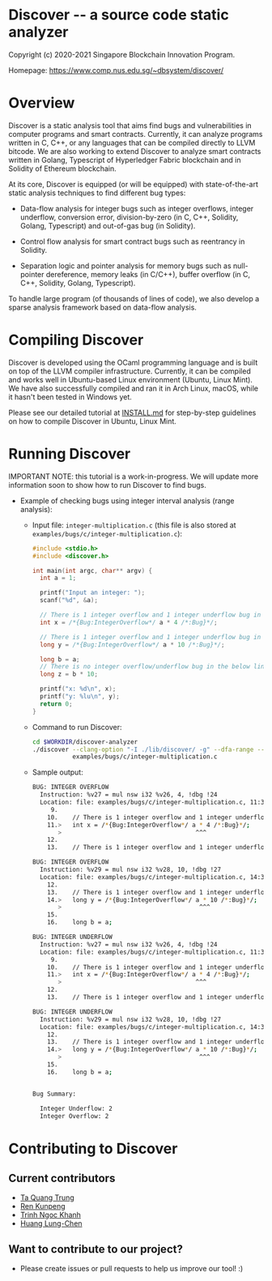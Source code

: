 Discover -- a source code static analyzer
========================================================

Copyright (c) 2020-2021 Singapore Blockchain Innovation Program.

Homepage: https://www.comp.nus.edu.sg/~dbsystem/discover/

# Overview

Discover is a static analysis tool that aims find bugs and vulnerabilities in
computer programs and smart contracts. Currently, it can analyze programs
written in C, C++, or any languages that can be compiled directly to LLVM
bitcode. We are also working to extend Discover to analyze smart contracts
written in Golang, Typescript of Hyperledger Fabric blockchain and in Solidity
of Ethereum blockchain.

At its core, Discover is equipped (or will be equipped) with state-of-the-art
static analysis techniques to find different bug types:

- Data-flow analysis for integer bugs such as integer overflows, integer
  underflow, conversion error, division-by-zero (in C, C++, Solidity, Golang,
  Typescript) and out-of-gas bug (in Solidity).

- Control flow analysis for smart contract bugs such as reentrancy in Solidity.

- Separation logic and pointer analysis for memory bugs such as null-pointer
  dereference, memory leaks (in C/C++), buffer overflow (in C, C++, Solidity,
  Golang, Typescript).

To handle large program (of thousands of lines of code), we also develop a
sparse analysis framework based on data-flow analysis.

# Compiling Discover

Discover is developed using the OCaml programming language and is built on top
of the LLVM compiler infrastructure. Currently, it can be compiled and works
well in Ubuntu-based Linux environment (Ubuntu, Linux Mint). We have also
successfully compiled and ran it in Arch Linux, macOS, while it hasn't been
tested in Windows yet.

Please see our detailed tutorial at [INSTALL.md](INSTALL.md) for step-by-step guidelines
on how to compile Discover in Ubuntu, Linux Mint.

# Running Discover

IMPORTANT NOTE: this tutorial is a work-in-progress. We will update more
information soon to show how to run Discover to find bugs.

- Example of checking bugs using integer interval analysis (range analysis):

  + Input file: `integer-multiplication.c` (this file is also stored at
    `examples/bugs/c/integer-multiplication.c`):

    ```c
    #include <stdio.h>
    #include <discover.h>

    int main(int argc, char** argv) {
      int a = 1;

      printf("Input an integer: ");
      scanf("%d", &a);

      // There is 1 integer overflow and 1 integer underflow bug in the below line
      int x = /*{Bug:IntegerOverflow*/ a * 4 /*:Bug}*/;

      // There is 1 integer overflow and 1 integer underflow bug in the below line
      long y = /*{Bug:IntegerOverflow*/ a * 10 /*:Bug}*/;

      long b = a;
      // There is no integer overflow/underflow bug in the below line
      long z = b * 10;

      printf("x: %d\n", x);
      printf("y: %lu\n", y);
      return 0;
    }
    ```

  + Command to run Discover:

    ``` sh
    cd $WORKDIR/discover-analyzer
    ./discover --clang-option "-I ./lib/discover/ -g" --dfa-range --bug-all \
               examples/bugs/c/integer-multiplication.c
    ```

  + Sample output:

    ```sh
    BUG: INTEGER OVERFLOW
      Instruction: %v27 = mul nsw i32 %v26, 4, !dbg !24
      Location: file: examples/bugs/c/integer-multiplication.c, 11:38 ~> 11:38
         9.
        10.    // There is 1 integer overflow and 1 integer underflow bug in the below line
        11.>   int x = /*{Bug:IntegerOverflow*/ a * 4 /*:Bug}*/;
           >                                     ^^^
        12.
        13.    // There is 1 integer overflow and 1 integer underflow bug in the below line

    BUG: INTEGER OVERFLOW
      Instruction: %v29 = mul nsw i32 %v28, 10, !dbg !27
      Location: file: examples/bugs/c/integer-multiplication.c, 14:39 ~> 14:39
        12.
        13.    // There is 1 integer overflow and 1 integer underflow bug in the below line
        14.>   long y = /*{Bug:IntegerOverflow*/ a * 10 /*:Bug}*/;
           >                                      ^^^
        15.
        16.    long b = a;

    BUG: INTEGER UNDERFLOW
      Instruction: %v27 = mul nsw i32 %v26, 4, !dbg !24
      Location: file: examples/bugs/c/integer-multiplication.c, 11:38 ~> 11:38
         9.
        10.    // There is 1 integer overflow and 1 integer underflow bug in the below line
        11.>   int x = /*{Bug:IntegerOverflow*/ a * 4 /*:Bug}*/;
           >                                     ^^^
        12.
        13.    // There is 1 integer overflow and 1 integer underflow bug in the below line

    BUG: INTEGER UNDERFLOW
      Instruction: %v29 = mul nsw i32 %v28, 10, !dbg !27
      Location: file: examples/bugs/c/integer-multiplication.c, 14:39 ~> 14:39
        12.
        13.    // There is 1 integer overflow and 1 integer underflow bug in the below line
        14.>   long y = /*{Bug:IntegerOverflow*/ a * 10 /*:Bug}*/;
           >                                      ^^^
        15.
        16.    long b = a;


    Bug Summary:

      Integer Underflow: 2
      Integer Overflow: 2
    ```

# Contributing to Discover

## Current contributors

- [Ta Quang Trung](https://github.com/taquangtrung/)
- [Ren Kunpeng](https://github.com/kunpengren)
- [Trinh Ngoc Khanh](https://github.com/tnkhanh)
- [Huang Lung-Chen](https://github.com/lung21)

## Want to contribute to our project?

- Please create issues or pull requests to help us improve our tool! :)
